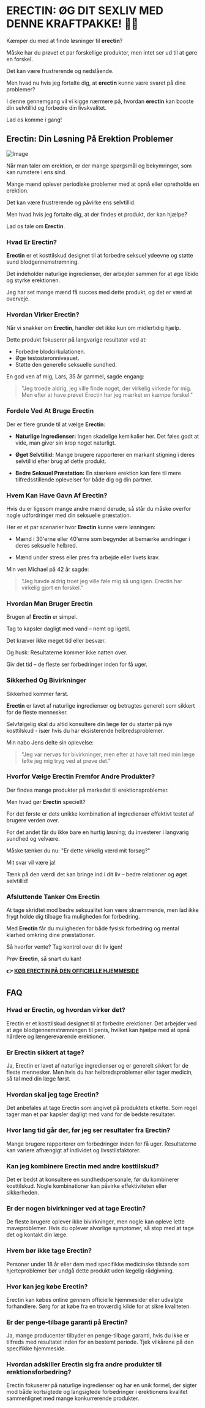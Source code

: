 # ERECTIN: ØG DIT SEXLIV MED DENNE KRAFTPAKKE! 💪🔥

Kæmper du med at finde løsninger til **erectin**? 

Måske har du prøvet et par forskellige produkter, men intet ser ud til at gøre en forskel. 

Det kan være frustrerende og nedslående. 

Men hvad nu hvis jeg fortalte dig, at **erectin** kunne være svaret på dine problemer? 

I denne gennemgang vil vi kigge nærmere på, hvordan **erectin** kan booste din selvtillid og forbedre din livskvalitet. 

Lad os komme i gang!

## Erectin: Din Løsning På Erektion Problemer

![Image](https://www2.sellhealth.com/256/erectin_27_1.jpg)

Når man taler om erektion, er der mange spørgsmål og bekymringer, som kan rumstere i ens sind.

Mange mænd oplever periodiske problemer med at opnå eller opretholde en erektion. 

Det kan være frustrerende og påvirke ens selvtillid. 

Men hvad hvis jeg fortalte dig, at der findes et produkt, der kan hjælpe? 

Lad os tale om **Erectin**.

### Hvad Er Erectin?

**Erectin** er et kosttilskud designet til at forbedre seksuel ydeevne og støtte sund blodgennemstrømning. 

Det indeholder naturlige ingredienser, der arbejder sammen for at øge libido og styrke erektionen.

Jeg har set mange mænd få succes med dette produkt, og det er værd at overveje.

### Hvordan Virker Erectin?

Når vi snakker om **Erectin**, handler det ikke kun om midlertidig hjælp. 

Dette produkt fokuserer på langvarige resultater ved at:

- Forbedre blodcirkulationen.
- Øge testosteronniveauet.
- Støtte den generelle seksuelle sundhed.

En god ven af mig, Lars, 35 år gammel, sagde engang:

> "Jeg troede aldrig, jeg ville finde noget, der virkelig virkede for mig. Men efter at have prøvet Erectin har jeg mærket en kæmpe forskel."

### Fordele Ved At Bruge Erectin

Der er flere grunde til at vælge **Erectin**:

- **Naturlige Ingredienser:** Ingen skadelige kemikalier her. Det føles godt at vide, man giver sin krop noget naturligt.
  
- **Øget Selvtillid:** Mange brugere rapporterer en markant stigning i deres selvtillid efter brug af dette produkt.
  
- **Bedre Seksuel Præstation:** En stærkere erektion kan føre til mere tilfredsstillende oplevelser for både dig og din partner.

### Hvem Kan Have Gavn Af Erectin?

Hvis du er ligesom mange andre mænd derude, så står du måske overfor nogle udfordringer med din seksuelle præstation. 

Her er et par scenarier hvor **Erectin** kunne være løsningen:

- Mænd i 30'erne eller 40'erne som begynder at bemærke ændringer i deres seksuelle helbred.
  
- Mænd under stress eller pres fra arbejde eller livets krav.

Min ven Michael på 42 år sagde:

> "Jeg havde aldrig troet jeg ville føle mig så ung igen. Erectin har virkelig gjort en forskel."

### Hvordan Man Bruger Erectin

Brugen af **Erectin** er simpel. 

Tag to kapsler dagligt med vand – nemt og ligetil.

Det kræver ikke meget tid eller besvær.

Og husk: Resultaterne kommer ikke natten over. 

Giv det tid – de fleste ser forbedringer inden for få uger.

### Sikkerhed Og Bivirkninger

Sikkerhed kommer først. 

**Erectin** er lavet af naturlige ingredienser og betragtes generelt som sikkert for de fleste mennesker. 

Selvfølgelig skal du altid konsultere din læge før du starter på nye kosttilskud - især hvis du har eksisterende helbredsproblemer.

Min nabo Jens delte sin oplevelse:

> "Jeg var nervøs for bivirkninger, men efter at have talt med min læge følte jeg mig tryg ved at prøve det."

### Hvorfor Vælge Erectin Fremfor Andre Produkter?

Der findes mange produkter på markedet til erektionsproblemer. 

Men hvad gør **Erectin** specielt?  

For det første er dets unikke kombination af ingredienser effektivt testet af brugere verden over.

For det andet får du ikke bare en hurtig løsning; du investerer i langvarig sundhed og velvære.

Måske tænker du nu: "Er dette virkelig værd mit forsøg?"  

Mit svar vil være ja!  

Tænk på den værdi det kan bringe ind i dit liv – bedre relationer og øget selvtillid!

### Afsluttende Tanker Om Erectin

At tage skridtet mod bedre seksualitet kan være skræmmende, men lad ikke frygt holde dig tilbage fra muligheden for forbedring.  

Med **Erectin** får du muligheden for både fysisk forbedring og mental klarhed omkring dine præstationer.

Så hvorfor vente? Tag kontrol over dit liv igen!

Prøv **Erectin**, så snart du kan!



**👉 [KØB ERECTIN PÅ DEN OFFICIELLE HJEMMESIDE](https://gchaffi.com/A0g8WC8t)**

## FAQ

### Hvad er Erectin, og hvordan virker det?
Erectin er et kosttilskud designet til at forbedre erektioner. Det arbejder ved at øge blodgennemstrømningen til penis, hvilket kan hjælpe med at opnå hårdere og længerevarende erektioner.

### Er Erectin sikkert at tage?
Ja, Erectin er lavet af naturlige ingredienser og er generelt sikkert for de fleste mennesker. Men hvis du har helbredsproblemer eller tager medicin, så tal med din læge først.

### Hvordan skal jeg tage Erectin?
Det anbefales at tage Erectin som angivet på produktets etikette. Som regel tager man et par kapsler dagligt med vand for de bedste resultater.

### Hvor lang tid går der, før jeg ser resultater fra Erectin?
Mange brugere rapporterer om forbedringer inden for få uger. Resultaterne kan variere afhængigt af individet og livsstilsfaktorer.

### Kan jeg kombinere Erectin med andre kosttilskud?
Det er bedst at konsultere en sundhedspersonale, før du kombinerer kosttilskud. Nogle kombinationer kan påvirke effektiviteten eller sikkerheden.

### Er der nogen bivirkninger ved at tage Erectin?
De fleste brugere oplever ikke bivirkninger, men nogle kan opleve lette maveproblemer. Hvis du oplever alvorlige symptomer, så stop med at tage det og kontakt din læge.

### Hvem bør ikke tage Erectin?
Personer under 18 år eller dem med specifikke medicinske tilstande som hjerteproblemer bør undgå dette produkt uden lægelig rådgivning.

### Hvor kan jeg købe Erectin?
Erectin kan købes online gennem officielle hjemmesider eller udvalgte forhandlere. Sørg for at købe fra en troværdig kilde for at sikre kvaliteten.

### Er der penge-tilbage garanti på Erectin?
Ja, mange producenter tilbyder en penge-tilbage garanti, hvis du ikke er tilfreds med resultatet inden for en bestemt periode. Tjek vilkårene på den specifikke hjemmeside.

### Hvordan adskiller Erectin sig fra andre produkter til erektionsforbedring?
Erectin fokuserer på naturlige ingredienser og har en unik formel, der sigter mod både kortsigtede og langsigtede forbedringer i erektionens kvalitet sammenlignet med mange konkurrerende produkter.